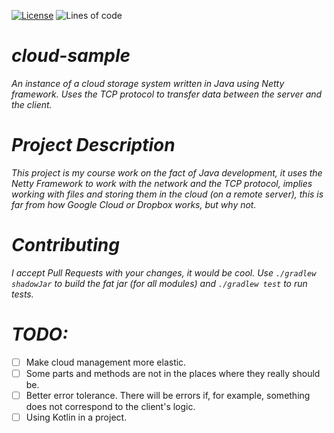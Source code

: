 [![License](https://img.shields.io/badge/License-BSD%203--Clause-blue.svg)](https://opensource.org/licenses/BSD-3-Clause)
![Lines of code](https://img.shields.io/tokei/lines/github/d1snin-dev/cloud-sample)

# *cloud-sample*

*An instance of a cloud storage system written in Java using Netty framework. Uses the TCP protocol to transfer data
between the server and the client.*

# *Project Description*

*This project is my course work on the fact of Java development, it uses the Netty Framework to work with the network
and the TCP protocol, implies working with files and storing them in the cloud (on a remote server), this is far from
how Google Cloud or Dropbox works, but why not.*

# *Contributing*

*I accept Pull Requests with your changes, it would be cool. Use `./gradlew shadowJar` to build the fat jar (for all
modules)
and `./gradlew test` to run tests.*

# ***TODO:***

- [ ] Make cloud management more elastic.
- [ ] Some parts and methods are not in the places where they really should be.
- [ ] Better error tolerance. There will be errors if, for example, something does not correspond to the client's logic.
- [ ] Using Kotlin in a project.